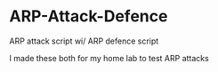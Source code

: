 # ARP-Attack-Defence
ARP attack script wi/ ARP defence script

I made these both for my home lab to test ARP attacks
